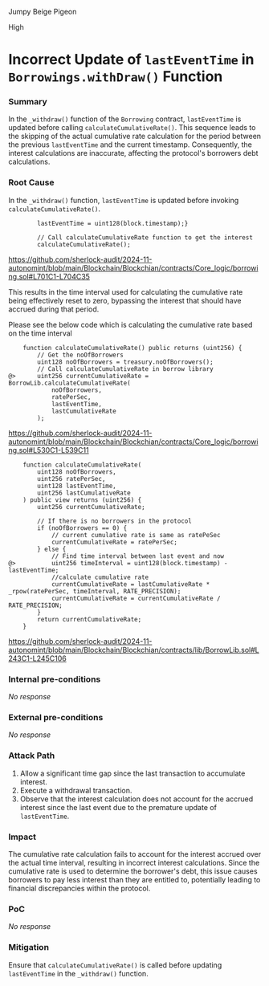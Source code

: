 Jumpy Beige Pigeon

High

# Incorrect Update of `lastEventTime` in `Borrowings.withDraw()` Function

### Summary

In the `_withdraw()` function of the `Borrowing` contract, `lastEventTime` is updated before calling `calculateCumulativeRate()`. This sequence leads to the skipping of the actual cumulative rate calculation for the period between the previous `lastEventTime` and the current timestamp. Consequently, the interest calculations are inaccurate, affecting the protocol's borrowers debt calculations.

### Root Cause

In the `_withdraw()` function, `lastEventTime` is updated before invoking `calculateCumulativeRate()`. 

```solidity
        lastEventTime = uint128(block.timestamp);}

        // Call calculateCumulativeRate function to get the interest
        calculateCumulativeRate();
```
https://github.com/sherlock-audit/2024-11-autonomint/blob/main/Blockchain/Blockchian/contracts/Core_logic/borrowing.sol#L701C1-L704C35

This results in the time interval used for calculating the cumulative rate being effectively reset to zero, bypassing the interest that should have accrued during that period.

Please see the below code which is calculating the cumulative rate based on the time interval

```solidity
    function calculateCumulativeRate() public returns (uint256) {
        // Get the noOfBorrowers
        uint128 noOfBorrowers = treasury.noOfBorrowers();
        // Call calculateCumulativeRate in borrow library
@>      uint256 currentCumulativeRate = BorrowLib.calculateCumulativeRate(
            noOfBorrowers,
            ratePerSec,
            lastEventTime,
            lastCumulativeRate
        );
```
https://github.com/sherlock-audit/2024-11-autonomint/blob/main/Blockchain/Blockchian/contracts/Core_logic/borrowing.sol#L530C1-L539C11

```solidity
    function calculateCumulativeRate(
        uint128 noOfBorrowers,
        uint256 ratePerSec,
        uint128 lastEventTime,
        uint256 lastCumulativeRate
    ) public view returns (uint256) {
        uint256 currentCumulativeRate;

        // If there is no borrowers in the protocol
        if (noOfBorrowers == 0) {
            // current cumulative rate is same as ratePeSec
            currentCumulativeRate = ratePerSec;
        } else {
            // Find time interval between last event and now
@>          uint256 timeInterval = uint128(block.timestamp) - lastEventTime;
            //calculate cumulative rate
            currentCumulativeRate = lastCumulativeRate * _rpow(ratePerSec, timeInterval, RATE_PRECISION);
            currentCumulativeRate = currentCumulativeRate / RATE_PRECISION;
        }
        return currentCumulativeRate;
    }
```
https://github.com/sherlock-audit/2024-11-autonomint/blob/main/Blockchain/Blockchian/contracts/lib/BorrowLib.sol#L243C1-L245C106

### Internal pre-conditions

_No response_

### External pre-conditions

_No response_

### Attack Path

1. Allow a significant time gap since the last transaction to accumulate interest.
2. Execute a withdrawal transaction.
3. Observe that the interest calculation does not account for the accrued interest since the last event due to the premature update of `lastEventTime`.

### Impact

The cumulative rate calculation fails to account for the interest accrued over the actual time interval, resulting in incorrect interest calculations. Since the cumulative rate is used to determine the borrower's debt, this issue causes borrowers to pay less interest than they are entitled to, potentially leading to financial discrepancies within the protocol.



### PoC

_No response_

### Mitigation

Ensure that `calculateCumulativeRate()` is called before updating `lastEventTime` in the `_withdraw()` function. 